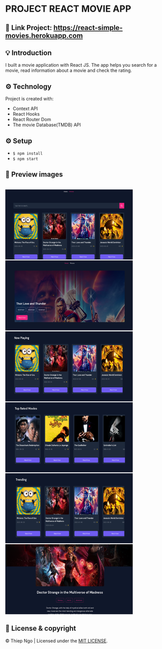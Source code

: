 # PROJECT REACT MOVIE APP

## 🔗 Link Project: https://react-simple-movies.herokuapp.com

## 💡 Introduction

I built a movie application with React JS. The app helps you search for a movie, read information about a movie and check the rating.

## ⚙️ Technology

Project is created with:

- Context API
- React Hooks
- React Router Dom
- The movie Database(TMDB) API

## ⚙️ Setup
- `$ npm install`
&nbsp;
- `$ npm start`

## 🌿 Preview images


<br>
<img src="./images/photo_1.png" width="400" height="220" />
&nbsp;
<img src="./images/photo_2.png" width="400" height="220" />
&nbsp;
<img src="./images/photo_3.png" width="400" height="220" />
&nbsp;
<img src="./images/photo_4.png" width="400" height="220" />
&nbsp;
<img src="./images/photo_5.png" width="400" height="220" />
&nbsp;
<img src="./images/photo_6.png" width="400" height="220" />
<br>


## 📍 License & copyright

© Thiep Ngo | Licensed under the [MIT LICENSE](LICENSE).
